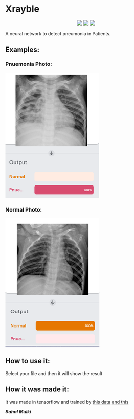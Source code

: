 # Xrayble

<p align="center">
    <a href="https://python.org" alt="python">
        <img src="https://forthebadge.com/images/badges/made-with-python.svg" /></a>
    <a href="LICENSE" alt="license">
        <img src="https://img.shields.io/github/license/sahal-mulki/xrayble?style=for-the-badge" /></a>
    <a href="https://github.com/sahal-mulki/xrayble/issues" alt="Issues">
        <img src="https://img.shields.io/github/issues/sahal-mulki/xrayble?style=for-the-badge" /></a>
</p>

A neural network to detect pneumonia in Patients.

## Examples:

### Pnuemonia Photo:

![Image1](https://raw.githubusercontent.com/sahal-mulki/coron-ai/master/coron-ai%201.PNG)

### Normal Photo:

![Image2](https://raw.githubusercontent.com/sahal-mulki/coron-ai/master/coron-ai%202.PNG)

## How to use it:

Select your file and then it will show the result

## How it was made it:

It was made in tensorflow and trained by [this data](https://www.kaggle.com/paultimothymooney/chest-xray-pneumonia) [and this](https://www.kaggle.com/chriszola/xray-lung-image-dataset)

_**Sahal Mulki**_
